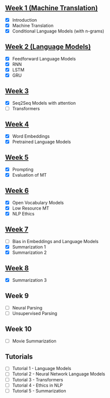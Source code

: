 ## [Week 1 (Machine Translation)](Week1)
* [x] Introduction
* [x] Machine Translation
* [x] Conditional Language Models (with n-grams)

## [Week 2 (Language Models)](Week2)
* [x] Feedforward Language Models
* [x] RNN
* [x] LSTM
* [x] GRU

## [Week 3](Week3)
* [x] Seq2Seq Models with attention
* [ ] Transformers

## [Week 4](Week4)
* [x] Word Embeddings
* [x] Pretrained Language Models

## [Week 5](Week5)
* [x] Prompting
* [x] Evaluation of MT

## [Week 6](Week6)
* [x] Open Vocabulary Models
* [x] Low Resource MT
* [x] NLP Ethics

## [Week 7](Week7)
* [ ] Bias in Embeddings and Language Models
* [x] Summarization 1
* [x] Summarization 2

## [Week 8](Week7)
* [x] Summarization 3
 
## Week 9
* [ ] Neural Parsing
* [ ] Unsupervised Parsing

## Week 10
* [ ] Movie Summarization



## Tutorials
* [ ] Tutorial 1 - Language Models
* [ ] Tutorial 2 - Neural Network Language Models
* [ ] Tutorial 3 - Transformers
* [ ] Tutorial 4 - Ethics in NLP
* [ ] Tutorial 5 - Summarization
